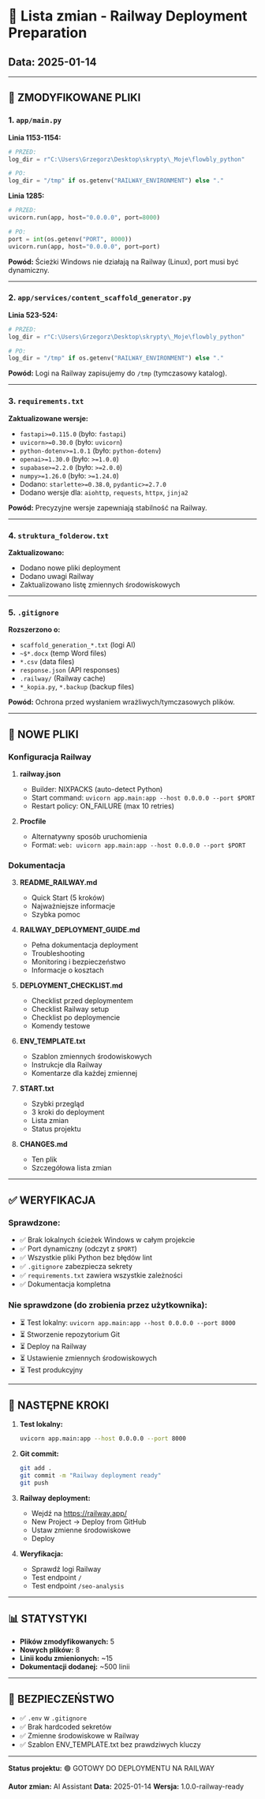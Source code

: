 # 📝 Lista zmian - Railway Deployment Preparation

## Data: 2025-01-14

---

## 🔧 ZMODYFIKOWANE PLIKI

### 1. `app/main.py`
**Linia 1153-1154:**
```python
# PRZED:
log_dir = r"C:\Users\Grzegorz\Desktop\skrypty\_Moje\flowbly_python"

# PO:
log_dir = "/tmp" if os.getenv("RAILWAY_ENVIRONMENT") else "."
```

**Linia 1285:**
```python
# PRZED:
uvicorn.run(app, host="0.0.0.0", port=8000)

# PO:
port = int(os.getenv("PORT", 8000))
uvicorn.run(app, host="0.0.0.0", port=port)
```

**Powód:** Ścieżki Windows nie działają na Railway (Linux), port musi być dynamiczny.

---

### 2. `app/services/content_scaffold_generator.py`
**Linia 523-524:**
```python
# PRZED:
log_dir = r"C:\Users\Grzegorz\Desktop\skrypty\_Moje\flowbly_python"

# PO:
log_dir = "/tmp" if os.getenv("RAILWAY_ENVIRONMENT") else "."
```

**Powód:** Logi na Railway zapisujemy do `/tmp` (tymczasowy katalog).

---

### 3. `requirements.txt`
**Zaktualizowane wersje:**
- `fastapi>=0.115.0` (było: `fastapi`)
- `uvicorn>=0.30.0` (było: `uvicorn`)
- `python-dotenv>=1.0.1` (było: `python-dotenv`)
- `openai>=1.30.0` (było: `>=1.0.0`)
- `supabase>=2.2.0` (było: `>=2.0.0`)
- `numpy>=1.26.0` (było: `>=1.24.0`)
- Dodano: `starlette>=0.38.0`, `pydantic>=2.7.0`
- Dodano wersje dla: `aiohttp`, `requests`, `httpx`, `jinja2`

**Powód:** Precyzyjne wersje zapewniają stabilność na Railway.

---

### 4. `struktura_folderow.txt`
**Zaktualizowano:**
- Dodano nowe pliki deployment
- Dodano uwagi Railway
- Zaktualizowano listę zmiennych środowiskowych

---

### 5. `.gitignore`
**Rozszerzono o:**
- `scaffold_generation_*.txt` (logi AI)
- `~$*.docx` (temp Word files)
- `*.csv` (data files)
- `response.json` (API responses)
- `.railway/` (Railway cache)
- `*_kopia.py`, `*.backup` (backup files)

**Powód:** Ochrona przed wysłaniem wrażliwych/tymczasowych plików.

---

## 📁 NOWE PLIKI

### Konfiguracja Railway
1. **railway.json**
   - Builder: NIXPACKS (auto-detect Python)
   - Start command: `uvicorn app.main:app --host 0.0.0.0 --port $PORT`
   - Restart policy: ON_FAILURE (max 10 retries)

2. **Procfile**
   - Alternatywny sposób uruchomienia
   - Format: `web: uvicorn app.main:app --host 0.0.0.0 --port $PORT`

### Dokumentacja
3. **README_RAILWAY.md**
   - Quick Start (5 kroków)
   - Najważniejsze informacje
   - Szybka pomoc

4. **RAILWAY_DEPLOYMENT_GUIDE.md**
   - Pełna dokumentacja deployment
   - Troubleshooting
   - Monitoring i bezpieczeństwo
   - Informacje o kosztach

5. **DEPLOYMENT_CHECKLIST.md**
   - Checklist przed deploymentem
   - Checklist Railway setup
   - Checklist po deploymencie
   - Komendy testowe

6. **ENV_TEMPLATE.txt**
   - Szablon zmiennych środowiskowych
   - Instrukcje dla Railway
   - Komentarze dla każdej zmiennej

7. **START.txt**
   - Szybki przegląd
   - 3 kroki do deployment
   - Lista zmian
   - Status projektu

8. **CHANGES.md**
   - Ten plik
   - Szczegółowa lista zmian

---

## ✅ WERYFIKACJA

### Sprawdzone:
- ✅ Brak lokalnych ścieżek Windows w całym projekcie
- ✅ Port dynamiczny (odczyt z `$PORT`)
- ✅ Wszystkie pliki Python bez błędów lint
- ✅ `.gitignore` zabezpiecza sekrety
- ✅ `requirements.txt` zawiera wszystkie zależności
- ✅ Dokumentacja kompletna

### Nie sprawdzone (do zrobienia przez użytkownika):
- ⏳ Test lokalny: `uvicorn app.main:app --host 0.0.0.0 --port 8000`
- ⏳ Stworzenie repozytorium Git
- ⏳ Deploy na Railway
- ⏳ Ustawienie zmiennych środowiskowych
- ⏳ Test produkcyjny

---

## 🎯 NASTĘPNE KROKI

1. **Test lokalny:**
   ```bash
   uvicorn app.main:app --host 0.0.0.0 --port 8000
   ```

2. **Git commit:**
   ```bash
   git add .
   git commit -m "Railway deployment ready"
   git push
   ```

3. **Railway deployment:**
   - Wejdź na https://railway.app/
   - New Project → Deploy from GitHub
   - Ustaw zmienne środowiskowe
   - Deploy

4. **Weryfikacja:**
   - Sprawdź logi Railway
   - Test endpoint `/`
   - Test endpoint `/seo-analysis`

---

## 📊 STATYSTYKI

- **Plików zmodyfikowanych:** 5
- **Nowych plików:** 8
- **Linii kodu zmienionych:** ~15
- **Dokumentacji dodanej:** ~500 linii

---

## 🔐 BEZPIECZEŃSTWO

- ✅ `.env` w `.gitignore`
- ✅ Brak hardcoded sekretów
- ✅ Zmienne środowiskowe w Railway
- ✅ Szablon ENV_TEMPLATE.txt bez prawdziwych kluczy

---

**Status projektu:** 🟢 GOTOWY DO DEPLOYMENTU NA RAILWAY

**Autor zmian:** AI Assistant
**Data:** 2025-01-14
**Wersja:** 1.0.0-railway-ready

